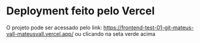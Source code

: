 # Deployment feito pelo Vercel

O projeto pode ser acessado pelo link: https://frontend-test-01-git-mateus-vall-mateusvall.vercel.app/ ou clicando na seta verde acima


